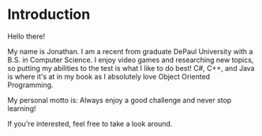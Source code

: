 # Introduction

Hello there!

My name is Jonathan. I am a recent from graduate DePaul University with a B.S. in Computer Science.
I enjoy video games and researching new topics, so putting my abilities to the test is what I like to do best!
C#, C++, and Java is where it's at in my book as I absolutely love Object Oriented Programming.

My personal motto is: Always enjoy a good challenge and never stop learning!

If you're interested, feel free to take a look around.
